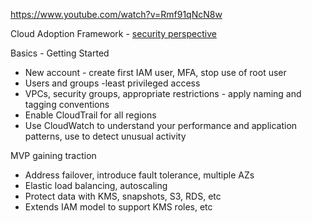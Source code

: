 https://www.youtube.com/watch?v=Rmf91qNcN8w

Cloud Adoption Framework - [security perspective](https://d0.awsstatic.com/whitepapers/AWS_CAF_Security_Perspective.pdf)

Basics - Getting Started

* New account - create first IAM user, MFA, stop use of root user
* Users and groups -least privileged access
* VPCs, security groups, appropriate restrictions - apply naming and tagging conventions
* Enable CloudTrail for all regions
* Use CloudWatch to understand your performance and application patterns, use to detect unusual activity

MVP gaining traction

* Address failover, introduce fault tolerance, multiple AZs
* Elastic load balancing, autoscaling
* Protect data with KMS, snapshots, S3, RDS, etc
* Extends IAM model to support KMS roles, etc